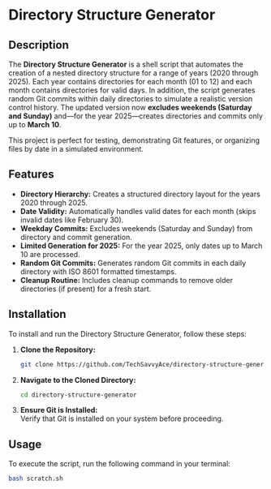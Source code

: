 # Directory Structure Generator

## Description
The **Directory Structure Generator** is a shell script that automates the creation of a nested directory structure for a range of years (2020 through 2025). Each year contains directories for each month (01 to 12) and each month contains directories for valid days. In addition, the script generates random Git commits within daily directories to simulate a realistic version control history. The updated version now **excludes weekends (Saturday and Sunday)** and—for the year 2025—creates directories and commits only up to **March 10**.

This project is perfect for testing, demonstrating Git features, or organizing files by date in a simulated environment.

## Features
- **Directory Hierarchy:** Creates a structured directory layout for the years 2020 through 2025.
- **Date Validity:** Automatically handles valid dates for each month (skips invalid dates like February 30).
- **Weekday Commits:** Excludes weekends (Saturday and Sunday) from directory and commit generation.
- **Limited Generation for 2025:** For the year 2025, only dates up to March 10 are processed.
- **Random Git Commits:** Generates random Git commits in each daily directory with ISO 8601 formatted timestamps.
- **Cleanup Routine:** Includes cleanup commands to remove older directories (if present) for a fresh start.

## Installation
To install and run the Directory Structure Generator, follow these steps:

1. **Clone the Repository:**
    ```bash
    git clone https://github.com/TechSavvyAce/directory-structure-generator.git
    ```
2. **Navigate to the Cloned Directory:**
    ```bash
    cd directory-structure-generator
    ```
3. **Ensure Git is Installed:**  
   Verify that Git is installed on your system before proceeding.

## Usage
To execute the script, run the following command in your terminal:

```bash
bash scratch.sh
